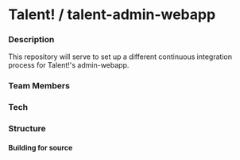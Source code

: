# Talent! / talent-admin-webapp

### Description

This repository will serve to set up a different continuous integration process for Talent!'s admin-webapp.

### Team Members

### Tech


### Structure


#### Building for source
